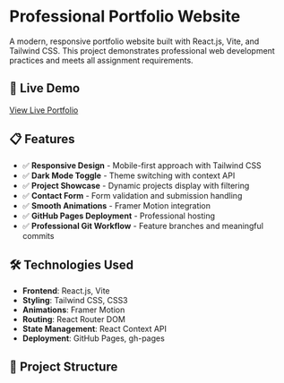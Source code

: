 # Professional Portfolio Website

A modern, responsive portfolio website built with React.js, Vite, and Tailwind CSS. This project demonstrates professional web development practices and meets all assignment requirements.

## 🚀 Live Demo

[View Live Portfolio](https://dilshanms.github.io/dilshanms_portfolio)

## 📋 Features

- ✅ **Responsive Design** - Mobile-first approach with Tailwind CSS
- ✅ **Dark Mode Toggle** - Theme switching with context API
- ✅ **Project Showcase** - Dynamic projects display with filtering
- ✅ **Contact Form** - Form validation and submission handling
- ✅ **Smooth Animations** - Framer Motion integration
- ✅ **GitHub Pages Deployment** - Professional hosting
- ✅ **Professional Git Workflow** - Feature branches and meaningful commits

## 🛠 Technologies Used

- **Frontend**: React.js, Vite
- **Styling**: Tailwind CSS, CSS3
- **Animations**: Framer Motion
- **Routing**: React Router DOM
- **State Management**: React Context API
- **Deployment**: GitHub Pages, gh-pages

## 📁 Project Structure
